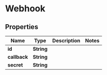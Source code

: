 

# Webhook

## Properties

Name | Type | Description | Notes
------------ | ------------- | ------------- | -------------
**id** | **String** |  | 
**callback** | **String** |  | 
**secret** | **String** |  | 



